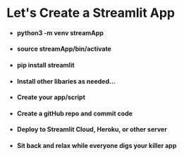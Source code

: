 # Let's Create a Streamlit App
- #### python3 -m venv streamApp 
- #### source streamApp/bin/activate
- #### pip install streamlit
- #### Install other libaries as needed...
- #### Create your app/script
- #### Create a gitHub repo and commit code
- #### Deploy to Streamlit Cloud, Heroku, or other server
- #### Sit back and relax while everyone digs your killer app


